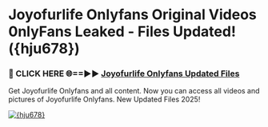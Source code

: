 # Joyofurlife Onlyfans Original Videos 0nlyFans Leaked - Files Updated! ({hju678})

<h3>🔴 CLICK HERE 🌐==►► <a href="https://tinyurl.com/ms9xzufz" rel="nofollow">Joyofurlife Onlyfans Updated Files</a></h3>

Get Joyofurlife Onlyfans and all content. Now you can access all videos and pictures of Joyofurlife Onlyfans. New Updated Files 2025!

[![{hju678}](https://i.imgur.com/PQ7UWWw.gif)](https://tinyurl.com/ms9xzufz)